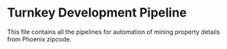 # Turnkey Development Pipeline
This file contains all the pipelines for automation of mining property details from Phoenix zipcode.

